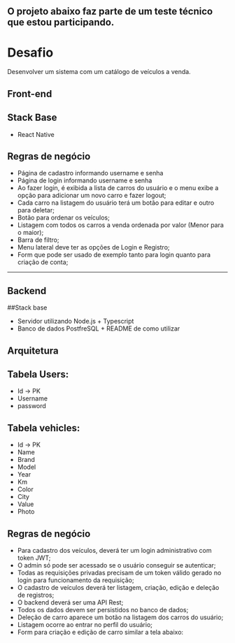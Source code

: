 ## O projeto abaixo faz parte de um teste técnico que estou participando.

# Desafio

Desenvolver um sistema com um catálogo de veículos a venda.

## Front-end

## Stack Base
- React Native

## Regras de negócio
- Página de cadastro informando username e senha
- Página de login informando username e senha
- Ao fazer login, é exibida a lista de carros do usuário e o menu exibe a opção para adicionar um novo carro e fazer logout;
- Cada carro na listagem do usuário terá um botão para editar e outro para deletar;
- Botão para ordenar os veículos;
- Listagem com todos os carros a venda ordenada por valor (Menor para o maior);   
- Barra de filtro; 
- Menu lateral deve ter as opções de Login e Registro;
- Form que pode ser usado de exemplo tanto para login quanto para criação de conta;
 
-------------------------

## Backend

##Stack base
- Servidor utilizando Node.js + Typescript
- Banco de dados PostfreSQL + README de como utilizar

## Arquitetura

## Tabela Users:
- Id -> PK
- Username
- password

## Tabela vehicles:
- Id -> PK
- Name
- Brand
- Model
- Year
- Km
- Color
- City
- Value
- Photo

## Regras de negócio
- Para cadastro dos veículos, deverá ter um login administrativo com token JWT;
- O admin só pode ser acessado se o usuário conseguir se autenticar;
- Todas as requisições privadas precisam de um token válido gerado no login para funcionamento da requisição;
- O cadastro de veículos deverá ter listagem, criação, edição e deleção de registros;
- O backend deverá ser uma API Rest;
- Todos os dados devem ser persistidos no banco de dados;
- Deleção de carro aparece um botão na listagem dos carros do usuário;
- Listagem ocorre ao entrar no perfil do usuário;
- Form para criação e edição de carro similar a tela abaixo:
 
 




